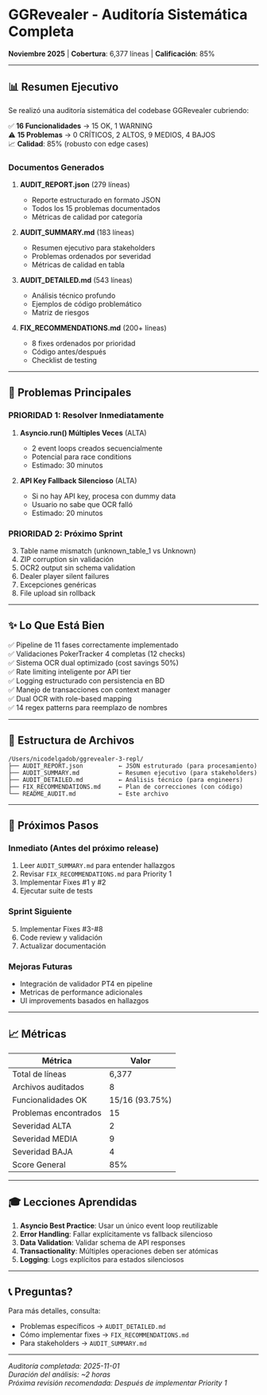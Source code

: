 # GGRevealer - Auditoría Sistemática Completa

**Noviembre 2025** | **Cobertura**: 6,377 líneas | **Calificación**: 85%

---

## 📊 Resumen Ejecutivo

Se realizó una auditoría sistemática del codebase GGRevealer cubriendo:

✅ **16 Funcionalidades** → 15 OK, 1 WARNING  
⚠️ **15 Problemas** → 0 CRÍTICOS, 2 ALTOS, 9 MEDIOS, 4 BAJOS  
📈 **Calidad**: 85% (robusto con edge cases)

### Documentos Generados

1. **AUDIT_REPORT.json** (279 líneas)
   - Reporte estructurado en formato JSON
   - Todos los 15 problemas documentados
   - Métricas de calidad por categoría

2. **AUDIT_SUMMARY.md** (183 líneas)
   - Resumen ejecutivo para stakeholders
   - Problemas ordenados por severidad
   - Métricas de calidad en tabla

3. **AUDIT_DETAILED.md** (543 líneas)
   - Análisis técnico profundo
   - Ejemplos de código problemático
   - Matriz de riesgos

4. **FIX_RECOMMENDATIONS.md** (200+ líneas)
   - 8 fixes ordenados por prioridad
   - Código antes/después
   - Checklist de testing

---

## 🎯 Problemas Principales

### PRIORIDAD 1: Resolver Inmediatamente

1. **Asyncio.run() Múltiples Veces** (ALTA)
   - 2 event loops creados secuencialmente
   - Potencial para race conditions
   - Estimado: 30 minutos

2. **API Key Fallback Silencioso** (ALTA)
   - Si no hay API key, procesa con dummy data
   - Usuario no sabe que OCR falló
   - Estimado: 20 minutos

### PRIORIDAD 2: Próximo Sprint

3. Table name mismatch (unknown_table_1 vs Unknown)
4. ZIP corruption sin validación
5. OCR2 output sin schema validation
6. Dealer player silent failures
7. Excepciones genéricas
8. File upload sin rollback

---

## ✨ Lo Que Está Bien

✅ Pipeline de 11 fases correctamente implementado  
✅ Validaciones PokerTracker 4 completas (12 checks)  
✅ Sistema OCR dual optimizado (cost savings 50%)  
✅ Rate limiting inteligente por API tier  
✅ Logging estructurado con persistencia en BD  
✅ Manejo de transacciones con context manager  
✅ Dual OCR with role-based mapping  
✅ 14 regex patterns para reemplazo de nombres  

---

## 📂 Estructura de Archivos

```
/Users/nicodelgadob/ggrevealer-3-repl/
├── AUDIT_REPORT.json          ← JSON estruturado (para procesamiento)
├── AUDIT_SUMMARY.md           ← Resumen ejecutivo (para stakeholders)
├── AUDIT_DETAILED.md          ← Análisis técnico (para engineers)
├── FIX_RECOMMENDATIONS.md     ← Plan de correcciones (con código)
└── README_AUDIT.md            ← Este archivo
```

---

## 🔧 Próximos Pasos

### Inmediato (Antes del próximo release)
1. Leer `AUDIT_SUMMARY.md` para entender hallazgos
2. Revisar `FIX_RECOMMENDATIONS.md` para Priority 1
3. Implementar Fixes #1 y #2
4. Ejecutar suite de tests

### Sprint Siguiente
5. Implementar Fixes #3-#8
6. Code review y validación
7. Actualizar documentación

### Mejoras Futuras
- Integración de validador PT4 en pipeline
- Metricas de performance adicionales
- UI improvements basados en hallazgos

---

## 📈 Métricas

| Métrica | Valor |
|---------|-------|
| Total de líneas | 6,377 |
| Archivos auditados | 8 |
| Funcionalidades OK | 15/16 (93.75%) |
| Problemas encontrados | 15 |
| Severidad ALTA | 2 |
| Severidad MEDIA | 9 |
| Severidad BAJA | 4 |
| Score General | 85% |

---

## 🎓 Lecciones Aprendidas

1. **Asyncio Best Practice**: Usar un único event loop reutilizable
2. **Error Handling**: Fallar explícitamente vs fallback silencioso
3. **Data Validation**: Validar schema de API responses
4. **Transactionality**: Múltiples operaciones deben ser atómicas
5. **Logging**: Logs explícitos para estados silenciosos

---

## 📞 Preguntas?

Para más detalles, consulta:
- Problemas específicos → `AUDIT_DETAILED.md`
- Cómo implementar fixes → `FIX_RECOMMENDATIONS.md`
- Para stakeholders → `AUDIT_SUMMARY.md`

---

*Auditoría completada: 2025-11-01*  
*Duración del análisis: ~2 horas*  
*Próxima revisión recomendada: Después de implementar Priority 1*

